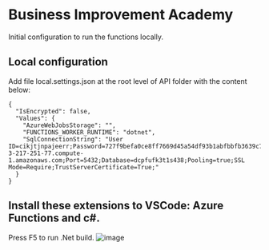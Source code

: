 # Business Improvement Academy
Initial configuration to run the functions locally.


## Local configuration
Add file local.settings.json at the root level of API folder with the content below:

```
{
  "IsEncrypted": false,
  "Values": {
    "AzureWebJobsStorage": "",
    "FUNCTIONS_WORKER_RUNTIME": "dotnet",
    "SqlConnectionString": "User ID=cikjtjnpajeerr;Password=727f9befa0ce8ff7669d45a54df93b1abfbbfb3639c7ac05bf99c0b671325fa9;Host=ec2-3-217-251-77.compute-1.amazonaws.com;Port=5432;Database=dcpfufk3t1s438;Pooling=true;SSL Mode=Require;TrustServerCertificate=True;"
  }
}

```
## Install these extensions to VSCode: Azure Functions and c#.
Press F5 to run .Net build.
![image](https://user-images.githubusercontent.com/122078390/214037832-066447ed-6154-41c7-ab9a-4ab0d4248159.png)
